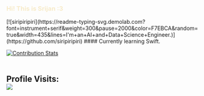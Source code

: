 <h3 style="color: #F7EBCA"> Hi! This is Srijan :3 </h3>
[![siripiripiri](https://readme-typing-svg.demolab.com?font=instrument+serif&weight=300&pause=2000&color=F7EBCA&random=true&width=435&lines=I'm+an+AI+and+Data+Science+Engineer.)](https://github.com/siripiripiri)
#### Currently learning Swift.

<!--
**siripiripiri/siripiripiri** is a ✨ _special_ ✨ repository because its `README.md` (this file) appears on your GitHub profile.

-->

[![Contribution Stats](https://github-contribution-stats.vercel.app/api/?username=siripiripiri)](https://github.com/siripiripiri/github-contribution-stats/)
<br><br>
## Profile Visits: <br> ![](https://profile-counter.glitch.me/siripiripiri/count.svg)
